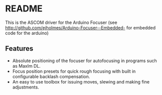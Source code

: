 README
======
This is the ASCOM driver for the Arduino Focuser (see http://github.com/ejholmes/Arduino-Focuser--Embedded- for embedded code for the arduino)

Features
--------
- Absolute positioning of the focuser for autofocusing in programs such as MaxIm DL.
- Focus position presets for quick rough focusing with built in configurable backlash compensation.
- An easy to use toolbox for issuing moves, slewing and making fine adjustments.